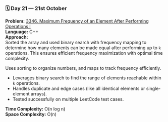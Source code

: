 ### 🗓️ Day 21 — 21st October
**Problem:** [3346. Maximum Frequency of an Element After Performing Operations I](https://leetcode.com/problems/maximum-frequency-of-an-element-after-performing-operations-i/)  
**Language:** C++  
**Approach:**  
Sorted the array and used binary search with frequency mapping to determine how many elements can be made equal after performing up to `k` operations. This ensures efficient frequency maximization with optimal time complexity.  

Uses sorting to organize numbers, and maps to track frequency efficiently.
- Leverages binary search to find the range of elements reachable within `k` operations.
- Handles duplicate and edge cases (like all identical elements or single-element arrays).
- Tested successfully on multiple LeetCode test cases.

**Time Complexity:** O(n log n)  
**Space Complexity:** O(n)
